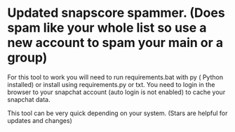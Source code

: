 # Updated snapscore spammer. (Does spam like your whole list so use a new account to spam your main or a group)

For this tool to work you will need to run requirements.bat with py ( Python installed) or install using requirements.py or txt.
You need to login in the browser to your snapchat account (auto login is not enabled) to cache your snapchat data.


This tool can be very quick depending on your system.
(Stars are helpful for updates and changes)
